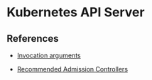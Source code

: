 # Kubernetes API Server

## References

* [Invocation arguments](https://kubernetes.io/docs/reference/command-line-tools-reference/kube-apiserver/)

* [Recommended Admission Controllers](https://kubernetes.io/docs/reference/access-authn-authz/admission-controllers/)

